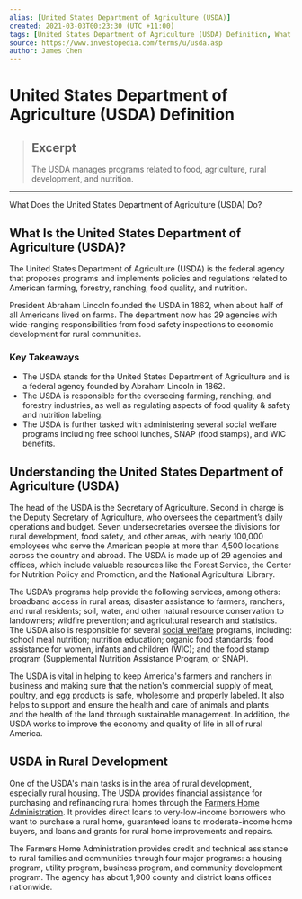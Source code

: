 ```yaml
---
alias: [United States Department of Agriculture (USDA)]
created: 2021-03-03T00:23:30 (UTC +11:00)
tags: [United States Department of Agriculture (USDA) Definition, What Does the United States Department of Agriculture (USDA) Do?]
source: https://www.investopedia.com/terms/u/usda.asp
author: James Chen
---
```


# United States Department of Agriculture (USDA) Definition

> ## Excerpt
> The USDA manages programs related to food, agriculture, rural development, and nutrition.

---

What Does the United States Department of Agriculture (USDA) Do?
## What Is the United States Department of Agriculture (USDA)?

The United States Department of Agriculture (USDA) is the federal agency that proposes programs and implements policies and regulations related to American farming, forestry, ranching, food quality, and nutrition.

President Abraham Lincoln founded the USDA in 1862, when about half of all Americans lived on farms. The department now has 29 agencies with wide-ranging responsibilities from food safety inspections to economic development for rural communities.

### Key Takeaways

-   The USDA stands for the United States Department of Agriculture and is a federal agency founded by Abraham Lincoln in 1862.
-   The USDA is responsible for the overseeing farming, ranching, and forestry industries, as well as regulating aspects of food quality & safety and nutrition labeling.
-   The USDA is further tasked with administering several social welfare programs including free school lunches, SNAP (food stamps), and WIC benefits.

## Understanding the United States Department of Agriculture (USDA)

The head of the USDA is the Secretary of Agriculture. Second in charge is the Deputy Secretary of Agriculture, who oversees the department’s daily operations and budget. Seven undersecretaries oversee the divisions for rural development, food safety, and other areas, with nearly 100,000 employees who serve the American people at more than 4,500 locations across the country and abroad. The USDA is made up of 29 agencies and offices, which include valuable resources like the Forest Service, the Center for Nutrition Policy and Promotion, and the National Agricultural Library. 

The USDA’s programs help provide the following services, among others: broadband access in rural areas; disaster assistance to farmers, ranchers, and rural residents; soil, water, and other natural resource conservation to landowners; wildfire prevention; and agricultural research and statistics. The USDA also is responsible for several [social welfare](https://www.investopedia.com/terms/s/social-welfare-system.asp) programs, including: school meal nutrition; nutrition education; organic food standards; food assistance for women, infants and children (WIC); and the food stamp program (Supplemental Nutrition Assistance Program, or SNAP).

The USDA is vital in helping to keep America's farmers and ranchers in business and making sure that the nation's commercial supply of meat, poultry, and egg products is safe, wholesome and properly labeled. It also helps to support and ensure the health and care of animals and plants and the health of the land through sustainable management. In addition, the USDA works to improve the economy and quality of life in all of rural America.

## USDA in Rural Development

One of the USDA's main tasks is in the area of rural development, especially rural housing. The USDA provides financial assistance for purchasing and refinancing rural homes through the [Farmers Home Administration](https://www.investopedia.com/terms/f/farmers-home-administration-fmha.asp). It provides direct loans to very-low-income borrowers who want to purchase a rural home, guaranteed loans to moderate-income home buyers, and loans and grants for rural home improvements and repairs.

The Farmers Home Administration provides credit and technical assistance to rural families and communities through four major programs: a housing program, utility program, business program, and community development program. The agency has about 1,900 county and district loans offices nationwide.
